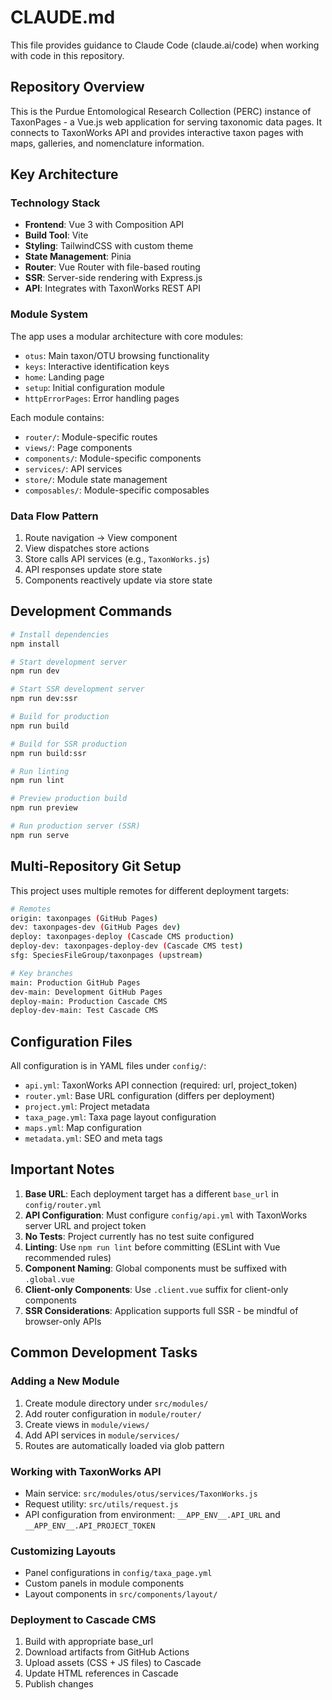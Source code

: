 # CLAUDE.md

This file provides guidance to Claude Code (claude.ai/code) when working with code in this repository.

## Repository Overview

This is the Purdue Entomological Research Collection (PERC) instance of TaxonPages - a Vue.js web application for serving taxonomic data pages. It connects to TaxonWorks API and provides interactive taxon pages with maps, galleries, and nomenclature information.

## Key Architecture

### Technology Stack
- **Frontend**: Vue 3 with Composition API
- **Build Tool**: Vite
- **Styling**: TailwindCSS with custom theme
- **State Management**: Pinia
- **Router**: Vue Router with file-based routing
- **SSR**: Server-side rendering with Express.js
- **API**: Integrates with TaxonWorks REST API

### Module System
The app uses a modular architecture with core modules:
- `otus`: Main taxon/OTU browsing functionality
- `keys`: Interactive identification keys
- `home`: Landing page
- `setup`: Initial configuration module
- `httpErrorPages`: Error handling pages

Each module contains:
- `router/`: Module-specific routes
- `views/`: Page components
- `components/`: Module-specific components
- `services/`: API services
- `store/`: Module state management
- `composables/`: Module-specific composables

### Data Flow Pattern
1. Route navigation → View component
2. View dispatches store actions
3. Store calls API services (e.g., `TaxonWorks.js`)
4. API responses update store state
5. Components reactively update via store state

## Development Commands

```bash
# Install dependencies
npm install

# Start development server
npm run dev

# Start SSR development server
npm run dev:ssr

# Build for production
npm run build

# Build for SSR production
npm run build:ssr

# Run linting
npm run lint

# Preview production build
npm run preview

# Run production server (SSR)
npm run serve
```

## Multi-Repository Git Setup

This project uses multiple remotes for different deployment targets:

```bash
# Remotes
origin: taxonpages (GitHub Pages)
dev: taxonpages-dev (GitHub Pages dev)
deploy: taxonpages-deploy (Cascade CMS production)
deploy-dev: taxonpages-deploy-dev (Cascade CMS test)
sfg: SpeciesFileGroup/taxonpages (upstream)

# Key branches
main: Production GitHub Pages
dev-main: Development GitHub Pages
deploy-main: Production Cascade CMS
deploy-dev-main: Test Cascade CMS
```

## Configuration Files

All configuration is in YAML files under `config/`:
- `api.yml`: TaxonWorks API connection (required: url, project_token)
- `router.yml`: Base URL configuration (differs per deployment)
- `project.yml`: Project metadata
- `taxa_page.yml`: Taxa page layout configuration
- `maps.yml`: Map configuration
- `metadata.yml`: SEO and meta tags

## Important Notes

1. **Base URL**: Each deployment target has a different `base_url` in `config/router.yml`
2. **API Configuration**: Must configure `config/api.yml` with TaxonWorks server URL and project token
3. **No Tests**: Project currently has no test suite configured
4. **Linting**: Use `npm run lint` before committing (ESLint with Vue recommended rules)
5. **Component Naming**: Global components must be suffixed with `.global.vue`
6. **Client-only Components**: Use `.client.vue` suffix for client-only components
7. **SSR Considerations**: Application supports full SSR - be mindful of browser-only APIs

## Common Development Tasks

### Adding a New Module
1. Create module directory under `src/modules/`
2. Add router configuration in `module/router/`
3. Create views in `module/views/`
4. Add API services in `module/services/`
5. Routes are automatically loaded via glob pattern

### Working with TaxonWorks API
- Main service: `src/modules/otus/services/TaxonWorks.js`
- Request utility: `src/utils/request.js`
- API configuration from environment: `__APP_ENV__.API_URL` and `__APP_ENV__.API_PROJECT_TOKEN`

### Customizing Layouts
- Panel configurations in `config/taxa_page.yml`
- Custom panels in module components
- Layout components in `src/components/layout/`

### Deployment to Cascade CMS
1. Build with appropriate base_url
2. Download artifacts from GitHub Actions
3. Upload assets (CSS + JS files) to Cascade
4. Update HTML references in Cascade
5. Publish changes
